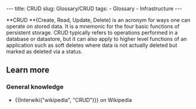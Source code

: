 --- title: CRUD slug: Glossary/CRUD tags: - Glossary - Infrastructure ---

**CRUD **(Create, Read, Update, Delete) is an acronym for ways one can operate on stored data. It is a mnemonic for the four basic functions of persistent storage. CRUD typically refers to operations performed in a database or datastore, but it can also apply to higher level functions of an application such as soft deletes where data is not actually deleted but marked as deleted via a status.

## Learn more

### General knowledge

- {{Interwiki("wikipedia", "CRUD")}} on Wikipedia
